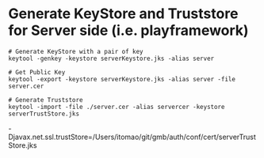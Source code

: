 # Generate KeyStore and Truststore for Server side (i.e. playframework)

```
# Generate KeyStore with a pair of key
keytool -genkey -keystore serverKeystore.jks -alias server

# Get Public Key
keytool -export -keystore serverKeystore.jks -alias server -file server.cer

# Generate Truststore
keytool -import -file ./server.cer -alias servercer -keystore serverTrustStore.jks

```

-Djavax.net.ssl.trustStore=/Users/itomao/git/gmb/auth/conf/cert/serverTrustStore.jks
